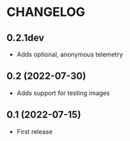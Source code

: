 # CHANGELOG

## 0.2.1dev
* Adds optional, anonymous telemetry

## 0.2 (2022-07-30)
* Adds support for testing images

## 0.1 (2022-07-15)

* First release